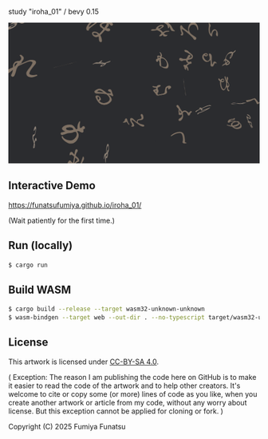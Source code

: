 study "iroha_01" / bevy 0.15

![screenshot.png](screenshot.png)

## Interactive Demo

https://funatsufumiya.github.io/iroha_01/

(Wait patiently for the first time.)

## Run (locally)

```bash
$ cargo run
```

## Build WASM

```bash
$ cargo build --release --target wasm32-unknown-unknown
$ wasm-bindgen --target web --out-dir . --no-typescript target/wasm32-unknown-unknown/release/iroha_01.wasm
```

## License

This artwork is licensed under [CC-BY-SA 4.0](https://creativecommons.org/licenses/by-sa/4.0/).

( Exception: The reason I am publishing the code here on GitHub is to make it easier to read the code of the artwork and to help other creators. It's welcome to cite or copy some (or more) lines of code as you like, when you create another artwork or article from my code, without any worry about license. But this exception cannot be applied for cloning or fork. )

Copyright (C) 2025 Fumiya Funatsu
